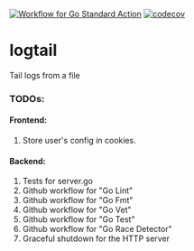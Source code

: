 [![Workflow for Go Standard Action](https://github.com/codecov/go-standard/actions/workflows/go-standard.yml/badge.svg)](https://github.com/codecov/go-standard/actions/workflows/go-standard.yml)
[![codecov](https://codecov.io/gh/codecov/example-go/branch/master/graph/badge.svg)](https://codecov.io/gh/codecov/rahulkhairwar/logtail)

# logtail
Tail logs from a file

### TODOs:
#### Frontend:
<ol>
    <li>Store user's config in cookies.</li>
</ol>

#### Backend:
<ol>
    <li>Tests for server.go</li>
    <li>Github workflow for "Go Lint"</li>
    <li>Github workflow for "Go Fmt"</li>
    <li>Github workflow for "Go Vet"</li>
    <li>Github workflow for "Go Test"</li>
    <li>Github workflow for "Go Race Detector"</li>
    <li>Graceful shutdown for the HTTP server</li>
</ol>
